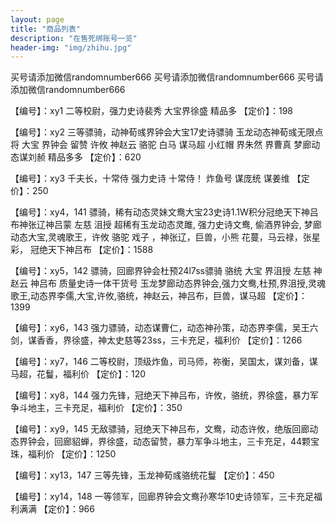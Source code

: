 ```yaml
---
layout: page
title: "商品列表"
description: "在售死绑账号一览"
header-img: "img/zhihu.jpg"
---
```


买号请添加微信randomnumber666
买号请添加微信randomnumber666
买号请添加微信randomnumber666


【编号】：xy1
二等校尉，强力史诗裴秀 大宝界徐盛 精品多
【定价】：198



【编号】：xy2
三等骠骑，动神荀彧界钟会大宝17史诗骠骑 玉龙动态神荀彧无限点将 大宝 界钟会 留赞 许攸 神赵云 骆驼 白马 谋马超 小红帽 界朱然 界曹真 梦廊动态谋刘赪 精品多多
【定价】：620



【编号】：xy3
千夫长，十常侍 强力史诗 十常侍！ 炸鱼号 谋庞统 谋姜维
【定价】：250



【编号】：xy4，141
骠骑，稀有动态灵妹文鸯大宝23史诗1.1W积分冠绝天下神吕布神张辽神吕蒙 左慈 沮授 超稀有玉龙动态灵雎, 强力史诗文鸯, 偷酒界钟会, 梦廊动态大宝,灵魂歌王，许攸 骆驼 戏子 ，神张辽，巨兽，小熊 花蔓，马云禄，张星彩， 冠绝天下神吕布
【定价】：1588



【编号】：xy5，142
骠骑，回廊界钟会杜预24l7ss骠骑 骆统 大宝 界沮授 左慈 神赵云 神吕布 
质量史诗一体干货号 玉龙梦廊动态界钟会,强力文鸯,杜预,界沮授,灵魂歌王,动态界李儒,大宝,许攸,骆统，神赵云，神吕布，巨兽，谋马超
【定价】：1399



【编号】：xy6，143
强力骠骑，动态谋曹仁，动态神孙策，动态界李儒，吴王六剑，谋香香，界徐盛，神太史慈等23ss，三卡充足，福利价
【定价】：1266



【编号】：xy7，146
二等校尉，顶级炸鱼，司马师，祢衡，吴国太，谋刘备，谋马超，花鬘，福利价
【定价】：120



【编号】：xy8，144
强力先锋，冠绝天下神吕布，许攸，骆统，界徐盛，暴力军争斗地主，三卡充足，福利价
【定价】：350



【编号】：xy9，145
无敌骠骑，冠绝天下神吕布，文鸯，动态许攸，绝版回廊动态界钟会，回廊貂蝉，界徐盛，动态留赞，暴力军争斗地主，三卡充足，44颗宝珠，福利价
【定价】：1250



【编号】：xy13，147
三等先锋，玉龙神荀彧骆统花鬘
【定价】：450



【编号】：xy14，148
一等领军，回廊界钟会文鸯孙寒华10史诗领军，三卡充足福利满满
【定价】：966
